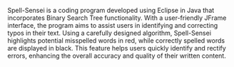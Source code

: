Spell-Sensei is a coding program developed using Eclipse in Java that incorporates Binary Search Tree functionality. With a user-friendly JFrame interface, the program aims to assist users in identifying and correcting typos in their text. Using a carefully designed algorithm, Spell-Sensei highlights potential misspelled words in red, while correctly spelled words are displayed in black. This feature helps users quickly identify and rectify errors, enhancing the overall accuracy and quality of their written content.
